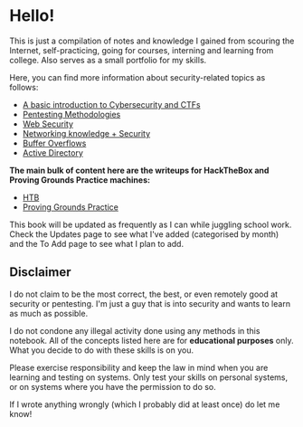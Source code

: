 # Hello!

This is just a compilation of notes and knowledge I gained from scouring the Internet, self-practicing, going for courses, interning and learning from college. Also serves as a small portfolio for my skills.&#x20;

Here, you can find more information about security-related topics as follows:

* [A basic introduction to Cybersecurity and CTFs](getting-started/ctfs.md)
* [Pentesting Methodologies](broken-reference)
* [Web Security](broken-reference)
* [Networking knowledge + Security](broken-reference)
* [Buffer Overflows](broken-reference)
* [Active Directory ](broken-reference)

**The main bulk of content here are the writeups for HackTheBox and Proving Grounds Practice machines:**

* [HTB](writeups/hackthebox/)
* [Proving Grounds Practice](writeups/proving-grounds-practice/)

This book will be updated as frequently as I can while juggling school work. Check the Updates page to see what I've added (categorised by month) and the To Add page to see what I plan to add.

## Disclaimer

I do not claim to be the most correct, the best, or even remotely good at security or pentesting. I'm just a guy that is into security and wants to learn as much as possible.

I do not condone any illegal activity done using any methods in this notebook. All of the concepts listed here are for **educational purposes** only. What you decide to do with these skills is on you.&#x20;

Please exercise responsibility and keep the law in mind when you are learning and testing on systems. Only test your skills on personal systems, or on systems where you have the permission to do so.

If I wrote anything wrongly (which I probably did at least once) do let me know!
